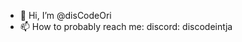 - 👋 Hi, I’m @disCodeOri
- 📫 How to probably reach me: discord: discodeintja
<!---
disCodeOri/disCodeOri is a ✨ special ✨ repository because its `README.md` (this file) appears on your GitHub profile.
You can click the Preview link to take a look at your changes.
--->

